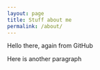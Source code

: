 ```yaml
---
layout: page
title: Stuff about me
permalink: /about/
---
```


Hello there, again from GitHub

Here is another paragraph